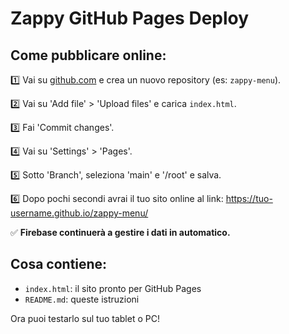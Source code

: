 # Zappy GitHub Pages Deploy

## Come pubblicare online:

1️⃣ Vai su [github.com](https://github.com) e crea un nuovo repository (es: `zappy-menu`).

2️⃣ Vai su 'Add file' > 'Upload files' e carica `index.html`.

3️⃣ Fai 'Commit changes'.

4️⃣ Vai su 'Settings' > 'Pages'.

5️⃣ Sotto 'Branch', seleziona 'main' e '/root' e salva.

6️⃣ Dopo pochi secondi avrai il tuo sito online al link:
    https://tuo-username.github.io/zappy-menu/

✅ **Firebase continuerà a gestire i dati in automatico.**

## Cosa contiene:
- `index.html`: il sito pronto per GitHub Pages
- `README.md`: queste istruzioni

Ora puoi testarlo sul tuo tablet o PC!
